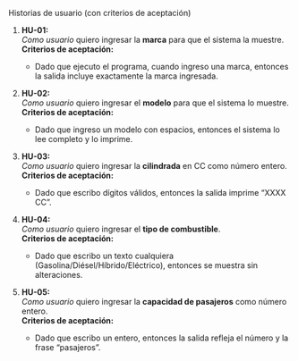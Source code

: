 Historias de usuario (con criterios de aceptación)

1. **HU-01:**  
   *Como usuario* quiero ingresar la **marca** para que el sistema la muestre.  
   **Criterios de aceptación:**  
   - Dado que ejecuto el programa, cuando ingreso una marca, entonces la salida incluye exactamente la marca ingresada.

2. **HU-02:**  
   *Como usuario* quiero ingresar el **modelo** para que el sistema lo muestre.  
   **Criterios de aceptación:**  
   - Dado que ingreso un modelo con espacios, entonces el sistema lo lee completo y lo imprime.

3. **HU-03:**  
   *Como usuario* quiero ingresar la **cilindrada** en CC como número entero.  
   **Criterios de aceptación:**  
   - Dado que escribo dígitos válidos, entonces la salida imprime “XXXX CC”.

4. **HU-04:**  
   *Como usuario* quiero ingresar el **tipo de combustible**.  
   **Criterios de aceptación:**  
   - Dado que escribo un texto cualquiera (Gasolina/Diésel/Híbrido/Eléctrico), entonces se muestra sin alteraciones.

5. **HU-05:**  
   *Como usuario* quiero ingresar la **capacidad de pasajeros** como número entero.  
   **Criterios de aceptación:**  
   - Dado que escribo un entero, entonces la salida refleja el número y la frase “pasajeros”.
